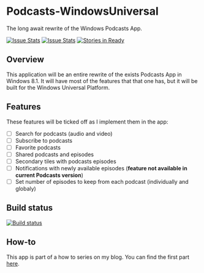 # Podcasts-WindowsUniversal
The long await rewrite of the Windows Podcasts App.

[![Issue Stats](http://issuestats.com/github/robertiagar/Podcasts-WindowsUniversal/badge/pr?style=flat-square)](http://issuestats.com/github/robertiagar/Podcasts-WindowsUniversal)
[![Issue Stats](http://issuestats.com/github/robertiagar/Podcasts-WindowsUniversal/badge/issue?style=flat-square)](http://issuestats.com/github/robertiagar/Podcasts-WindowsUniversal)
[![Stories in Ready](https://badge.waffle.io/robertiagar/Podcasts-WindowsUniversal.svg?label=ready&title=Ready)](http://waffle.io/robertiagar/Podcasts-WindowsUniversal)

## Overview
This application will be an entire rewrite of the exists Podcasts App in Windows 8.1. It will have most of the features that that one has, but it will be built for the Windows Universal Platform.

## Features
These features will be ticked off as I implement them in the app:
* [ ] Search for podcasts (audio and video)
* [ ] Subscribe to podcasts
* [ ] Favorite podcasts
* [ ] Shared podcasts and episodes
* [ ] Secondary tiles with podcasts episodes
* [ ] Notifications with newly available episodes (**feature not available in current Podcasts version**)
* [ ] Set number of episodes to keep from each podcast (individually and globaly)

## Build status
[![Build status](https://ci.appveyor.com/api/projects/status/4cdjy9o9jijx49nq?svg=true)](https://ci.appveyor.com/project/robertiagar/podcasts-windowsuniversal)

## How-to
This app is part of a how to series on my blog. You can find the first part [here](http://www.robertiagar.com/2015/07/08/recreating-the-windows-phone-podcasts-app-as-an-universal-windows-app-part-i/).
